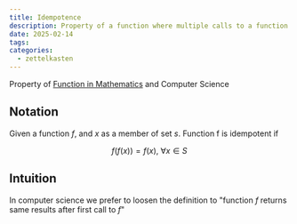 ```yaml
---
title: Idempotence
description: Property of a function where multiple calls to a function are not changing the result of initial one.
date: 2025-02-14
tags: 
categories:
  - zettelkasten
---
```


Property of [Function in Mathematics](Function%20in%20Mathematics.md) and Computer Science

## Notation

Given a function $f$, and $x$ as a member of set $s$.
Function f is idempotent if

$$f(f(x)) = f(x), \ \forall x \in S $$

## Intuition

In computer science we prefer to loosen the definition to "function $f$ returns
same results after first call to $f$"
